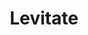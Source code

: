 ---
title: "Levitate"
index: "levitate"
permalink: /spells/levitate/
tags:
  - Spell
  - 2nd Level
  - Transmutation
available_for:
  - Sorcerer
  - Wizard
level: "2nd Level"
school: "Transmutation"
range: "60 ft"
comp:
  - V
  - S
  - M
material: "either a small leather loop or a piece of golden wire bent into a cup shape with a long shank on one end."
duration: "10 Minutes"
concentration: true
description: |
  One creature or object of your choice that you can see within range rises vertically, up to 20 feet, and remains suspended there for the duration. The spell can levitate a target that weighs up to 500 pounds. An unwilling creature that succeeds on a constitution saving throw is unaffected.

  The target can move only by pushing or pulling against a fixed object or surface within reach (such as a wall or a ceiling), which allows it to move as if it were climbing. You can change the target's altitude by up to 20 feet in either direction on your turn. If you are the target, you can move up or down as part of your move. Otherwise, you can use your action to move the target, which must remain within the spell's range.

  When the spell ends, the target floats gently to the ground if it is still aloft.
excerpt: "One creature or object of your choice that you can see within range rises vertically, up to 20 feet, and remains suspended there for the duration."
source: "Basic Rules"
---